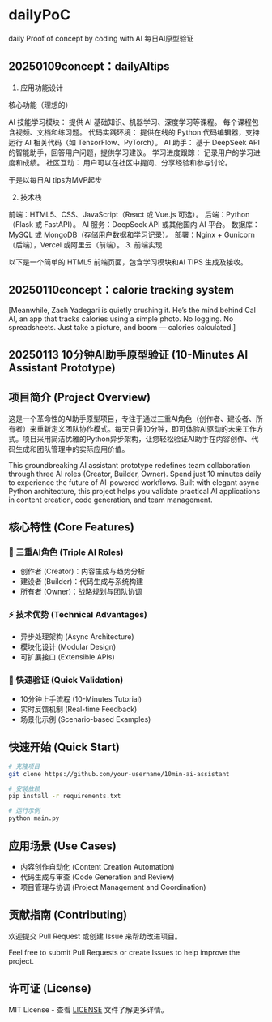 # dailyPoC
daily Proof of concept by coding with AI 每日AI原型验证

## 20250109concept：dailyAItips

1. 应用功能设计

核心功能（理想的）

AI 技能学习模块：
提供 AI 基础知识、机器学习、深度学习等课程。
每个课程包含视频、文档和练习题。
代码实践环境：
提供在线的 Python 代码编辑器，支持运行 AI 相关代码（如 TensorFlow、PyTorch）。
AI 助手：
基于 DeepSeek API 的智能助手，回答用户问题，提供学习建议。
学习进度跟踪：
记录用户的学习进度和成绩。
社区互动：
用户可以在社区中提问、分享经验和参与讨论。

于是以每日AI tips为MVP起步

2. 技术栈

前端：HTML5、CSS、JavaScript（React 或 Vue.js 可选）。
后端：Python（Flask 或 FastAPI）。
AI 服务：DeepSeek API 或其他国内 AI 平台。
数据库：MySQL 或 MongoDB（存储用户数据和学习记录）。
部署：Nginx + Gunicorn（后端），Vercel 或阿里云（前端）。
3. 前端实现

以下是一个简单的 HTML5 前端页面，包含学习模块和AI TIPS 生成及接收。

## 20250110concept：calorie tracking system

[Meanwhile, Zach Yadegari is quietly crushing it. He’s the mind behind Cal AI, an app that tracks calories using a simple photo. No logging. No spreadsheets. Just take a picture, and boom — calories calculated.]

## 20250113 10分钟AI助手原型验证 (10-Minutes AI Assistant Prototype)


## 项目简介 (Project Overview)

这是一个革命性的AI助手原型项目，专注于通过三重AI角色（创作者、建设者、所有者）来重新定义团队协作模式。每天只需10分钟，即可体验AI驱动的未来工作方式。项目采用简洁优雅的Python异步架构，让您轻松验证AI助手在内容创作、代码生成和团队管理中的实际应用价值。

This groundbreaking AI assistant prototype redefines team collaboration through three AI roles (Creator, Builder, Owner). Spend just 10 minutes daily to experience the future of AI-powered workflows. Built with elegant async Python architecture, this project helps you validate practical AI applications in content creation, code generation, and team management.

## 核心特性 (Core Features)

### 🤖 三重AI角色 (Triple AI Roles)
- 创作者 (Creator)：内容生成与趋势分析
- 建设者 (Builder)：代码生成与系统构建
- 所有者 (Owner)：战略规划与团队协调

### ⚡ 技术优势 (Technical Advantages)
- 异步处理架构 (Async Architecture)
- 模块化设计 (Modular Design)
- 可扩展接口 (Extensible APIs)

### 🎯 快速验证 (Quick Validation)
- 10分钟上手流程 (10-Minutes Tutorial)
- 实时反馈机制 (Real-time Feedback)
- 场景化示例 (Scenario-based Examples)

## 快速开始 (Quick Start)

```bash
# 克隆项目
git clone https://github.com/your-username/10min-ai-assistant

# 安装依赖
pip install -r requirements.txt

# 运行示例
python main.py
```

## 应用场景 (Use Cases)

- 内容创作自动化 (Content Creation Automation)
- 代码生成与审查 (Code Generation and Review)
- 项目管理与协调 (Project Management and Coordination)

## 贡献指南 (Contributing)

欢迎提交 Pull Request 或创建 Issue 来帮助改进项目。

Feel free to submit Pull Requests or create Issues to help improve the project.

## 许可证 (License)

MIT License - 查看 [LICENSE](LICENSE) 文件了解更多详情。

